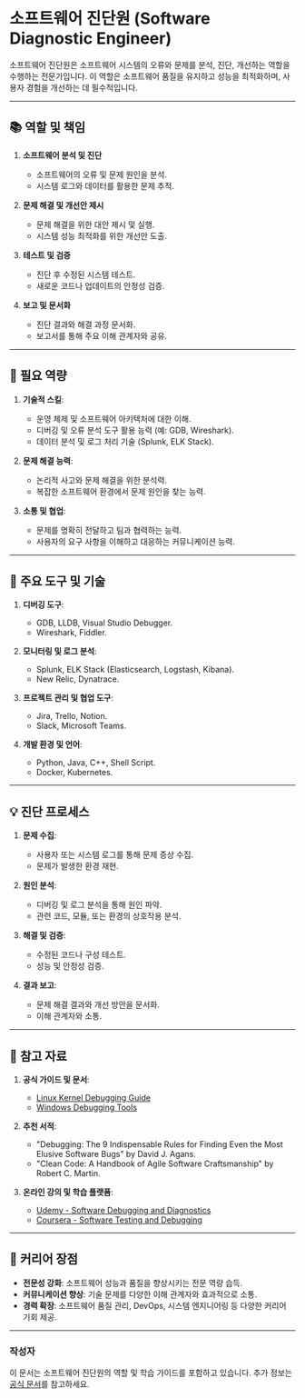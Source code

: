 # 소프트웨어 진단원 (Software Diagnostic Engineer)

소프트웨어 진단원은 소프트웨어 시스템의 오류와 문제를 분석, 진단, 개선하는 역할을 수행하는 전문가입니다. 이 역할은 소프트웨어 품질을 유지하고 성능을 최적화하며, 사용자 경험을 개선하는 데 필수적입니다.

---

## 📚 역할 및 책임

1. **소프트웨어 분석 및 진단**  
   - 소프트웨어의 오류 및 문제 원인을 분석.
   - 시스템 로그와 데이터를 활용한 문제 추적.

2. **문제 해결 및 개선안 제시**  
   - 문제 해결을 위한 대안 제시 및 실행.
   - 시스템 성능 최적화를 위한 개선안 도출.

3. **테스트 및 검증**  
   - 진단 후 수정된 시스템 테스트.
   - 새로운 코드나 업데이트의 안정성 검증.

4. **보고 및 문서화**  
   - 진단 결과와 해결 과정 문서화.
   - 보고서를 통해 주요 이해 관계자와 공유.

---

## 📌 필요 역량

1. **기술적 스킬**:
   - 운영 체제 및 소프트웨어 아키텍처에 대한 이해.
   - 디버깅 및 오류 분석 도구 활용 능력 (예: GDB, Wireshark).
   - 데이터 분석 및 로그 처리 기술 (Splunk, ELK Stack).

2. **문제 해결 능력**:
   - 논리적 사고와 문제 해결을 위한 분석력.
   - 복잡한 소프트웨어 환경에서 문제 원인을 찾는 능력.

3. **소통 및 협업**:
   - 문제를 명확히 전달하고 팀과 협력하는 능력.
   - 사용자의 요구 사항을 이해하고 대응하는 커뮤니케이션 능력.

---

## 🎯 주요 도구 및 기술

1. **디버깅 도구**:
   - GDB, LLDB, Visual Studio Debugger.
   - Wireshark, Fiddler.

2. **모니터링 및 로그 분석**:
   - Splunk, ELK Stack (Elasticsearch, Logstash, Kibana).
   - New Relic, Dynatrace.

3. **프로젝트 관리 및 협업 도구**:
   - Jira, Trello, Notion.
   - Slack, Microsoft Teams.

4. **개발 환경 및 언어**:
   - Python, Java, C++, Shell Script.
   - Docker, Kubernetes.

---

## 💡 진단 프로세스

1. **문제 수집**:
   - 사용자 또는 시스템 로그를 통해 문제 증상 수집.
   - 문제가 발생한 환경 재현.

2. **원인 분석**:
   - 디버깅 및 로그 분석을 통해 원인 파악.
   - 관련 코드, 모듈, 또는 환경의 상호작용 분석.

3. **해결 및 검증**:
   - 수정된 코드나 구성 테스트.
   - 성능 및 안정성 검증.

4. **결과 보고**:
   - 문제 해결 결과와 개선 방안을 문서화.
   - 이해 관계자와 소통.

---

## 📑 참고 자료

1. **공식 가이드 및 문서**:
   - [Linux Kernel Debugging Guide](https://www.kernel.org/doc/html/latest/)
   - [Windows Debugging Tools](https://docs.microsoft.com/en-us/windows-hardware/drivers/debugger/)

2. **추천 서적**:
   - "Debugging: The 9 Indispensable Rules for Finding Even the Most Elusive Software Bugs" by David J. Agans.
   - "Clean Code: A Handbook of Agile Software Craftsmanship" by Robert C. Martin.

3. **온라인 강의 및 학습 플랫폼**:
   - [Udemy - Software Debugging and Diagnostics](https://www.udemy.com/)
   - [Coursera - Software Testing and Debugging](https://www.coursera.org/)

---

## 🌟 커리어 장점

- **전문성 강화**: 소프트웨어 성능과 품질을 향상시키는 전문 역량 습득.
- **커뮤니케이션 향상**: 기술 문제를 다양한 이해 관계자와 효과적으로 소통.
- **경력 확장**: 소프트웨어 품질 관리, DevOps, 시스템 엔지니어링 등 다양한 커리어 기회 제공.

---

### 작성자
이 문서는 소프트웨어 진단원의 역할 및 학습 가이드를 포함하고 있습니다. 추가 정보는 [공식 문서](https://www.kernel.org/)를 참고하세요.
